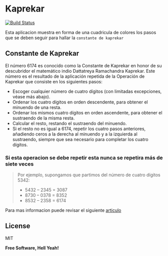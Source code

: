 # Kaprekar

[![Build Status](https://travis-ci.org/joemccann/dillinger.svg?branch=master)](https://travis-ci.org/joemccann/dillinger)

Esta aplicacion muestra en forma de una cuadricula de colores los pasos que se deben seguir para hallar la `constante de kaprekar`

## Constante de Kaprekar

El número 6174 es conocido como la Constante de Kaprekar en honor de su descubridor el matemático indio Dattatreya Ramachandra Kaprekar. Este número es el resultado de la aplicación repetida de la Operación de Kaprekar que consiste en los siguientes pasos:

  - Escoger cualquier número de cuatro dígitos (con limitadas excepciones, véase más abajo).
  - Ordenar los cuatro dígitos en orden descendente, para obtener el minuendo de una resta.
  - Ordenar los mismos cuatro dígitos en orden ascendente, para obtener el sustraendo de la misma resta.
  - Calcular el resto, restando el sustraendo del minuendo.
  - Si el resto no es igual a 6174, repetir los cuatro pasos anteriores, añadiendo ceros a la derecha al minuendo y a la izquierda al sustraendo, siempre que sea necesario para completar los cuatro dígitos.
  
### Si esta operacion se debe repetir esta nunca se repetira más de siete veces

>Por ejemplo, supongamos que partimos del número de cuatro dígitos 5342:
>- 5432 – 2345 = 3087
>- 8730 – 0378 = 8352
>- 8532 – 2358 = 6174

Para mas informacion puede revisar el siguiente [articulo](https://es.wikipedia.org/wiki/Constante_de_Kaprekar)

License
----

MIT

**Free Software, Hell Yeah!**
